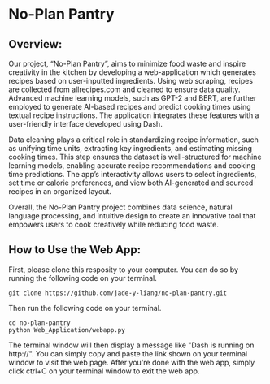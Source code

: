 # No-Plan Pantry
## Overview:
Our project, “No-Plan Pantry”, aims to minimize food waste and inspire creativity in the kitchen by developing a web-application which generates recipes based on user-inputted ingredients. Using web scraping, recipes are collected from allrecipes.com and cleaned to ensure data quality. Advanced machine learning models, such as GPT-2 and BERT, are further employed to generate AI-based recipes and predict cooking times using textual recipe instructions. The application integrates these features with a user-friendly interface developed using Dash.

Data cleaning plays a critical role in standardizing recipe information, such as unifying time units, extracting key ingredients, and estimating missing cooking times. This step ensures the dataset is well-structured for machine learning models, enabling accurate recipe recommendations and cooking time predictions. The app’s interactivity allows users to select ingredients, set time or calorie preferences, and view both AI-generated and sourced recipes in an organized layout.

Overall, the No-Plan Pantry project combines data science, natural language processing, and intuitive design to create an innovative tool that empowers users to cook creatively while reducing food waste.

## How to Use the Web App:

First, please clone this resposity to your computer. You can do so by running the following code on your terminal.
```
git clone https://github.com/jade-y-liang/no-plan-pantry.git
```

Then run the following code on your terminal.
```
cd no-plan-pantry
python Web_Application/webapp.py
```

The terminal window will then display a message like "Dash is running on http://". You can simply copy and paste the link shown on your terminal window to visit the web page. After you're done with the web app, simply click ctrl+C on your terminal window to exit the web app. 
